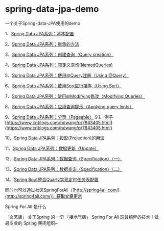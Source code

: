 # spring-data-jpa-demo
一个关于Spring-data-JPA使用的demo



1、[Spring Data JPA系列：基本配置](http://www.icnws.com/2017/spring-data-jpa-basic-config/)

2、[Spring Data JPA系列：继承的方法](http://www.icnws.com/2017/spring-data-jpa-inheirit-functions/)

3、[Spring Data JPA系列：创建查询（Query creation）](http://www.icnws.com/2017/spring-data-jpa-query-creation/)

4、[Spring Data JPA系列：预定义查询(NamedQueries)](http://www.icnws.com/2017/spring-data-jpa-namedqueries/)

5、[Spring Data JPA系列：使用@Query注解（Using @Query）](http://www.icnws.com/2017/spring-data-jpa-useing-query/)

6、[Spring Data JPA系列：使用Sort进行排序（Using Sort）](http://www.icnws.com/2017/spring-data-jpa-useing-sort/)

7、[Spring Data JPA系列：使用@Modifying修改（Modifying Queries）](http://www.icnws.com/2017/spring-data-jpa-modifying-query/)

8、[Spring Data JPA系列：应用查询提示（Applying query hints）](http://www.icnws.com/2017/spring-data-jpa-applying-query-hints/)

9、[Spring Data JPA系列：分页（Pageable）](http://www.icnws.com/2017/spring-data-jpa-pageable/)
  9.1、例子 [https://www.cnblogs.com/hdwang/p/7843405.html](https://www.cnblogs.com/hdwang/p/7843405.html)

10、[Spring Data JPA系列：投影(Projection)的用法](http://www.icnws.com/2017/spring-data-jpa-Projection/)

11、[Spring Data JPA系列：数据更新（Update）](http://www.icnws.com/2017/spring-data-jpa-update/)

12、[Spring Data JPA系列：数据查询（Specification）（一）](http://www.icnws.com/2017/spring-data-jpa-Specification-1st/)

13、[Spring Data JPA系列：数据查询（Specification）（二）](http://www.icnws.com/2017/spring-data-jpa-Specification-2nd/)

14、[Spring Boot整合Quartz实现定时任务表配置](http://www.icnws.com/2017/145-spring-boot-quartz-editable/)

同时也可以通过社区SpringForAll（[http://spring4all.com/](http://spring4all.com/)）获取文章更新

Spring For All 是什么

「文艺版」
关于Spring 的一切
「接地气版」
Spring For All 玩最纯粹的技术！做最专业的 Spring 民间组织~
